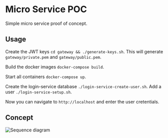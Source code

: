 # Micro Service POC

Simple micro service proof of concept.

## Usage

Create the JWT keys `cd gateway && ./generate-keys.sh`.
This will generate `gateway/private.pem` and `gateway/public.pem`.

Build the docker images `docker-compose build`.

Start all containers `docker-compose up`.

Create the login-service database `./login-service-create-user.sh`.
Add a user `./login-service-setup.sh`.

Now you can navigate to `http://localhost` and enter the user cretentials.

## Concept

![Sequence diagram](https://user-images.githubusercontent.com/339631/53551017-780f8080-3b38-11e9-9f22-66c665f132c9.png)
